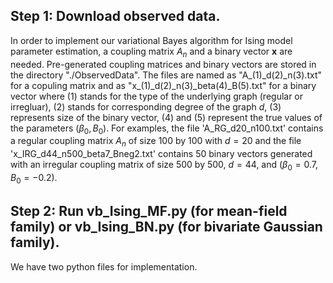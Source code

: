 ## Step 1: Download observed data.
In order to implement our variational Bayes algorithm for Ising model parameter estimation, a coupling matrix $A_n$ and a binary vector $\boldsymbol{x}$ are needed. Pre-generated coupling matrices and binary vectors are stored in the directory "./ObservedData". The files are named as "A_(1)\_d(2)\_n(3).txt" for a copuling matrix and as "x_(1)_d(2)_n(3)_beta(4)_B(5).txt" for a binary vector where (1) stands for the type of the underlying graph (regular or irregluar), (2) stands for corresponding degree of the graph $d$, (3) represents size of the binary vector, (4) and (5) represent the true values of the parameters $(\beta_0, B_0)$. For examples, the file 'A_RG_d20_n100.txt' contains a regular coupling matrix $A_n$ of size 100 by 100 with $d=20$ and the file 'x_IRG_d44_n500_beta7_Bneg2.txt' contains 50 binary vectors generated with an irregular coupling matrix of size 500 by 500, $d=44$, and $(\beta_0 = 0.7, B_0 = -0.2)$.


## Step 2: Run vb_Ising_MF.py (for mean-field family) or vb_Ising_BN.py (for bivariate Gaussian family).
We have two python files for implementation.
